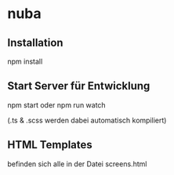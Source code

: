 # nuba

## Installation
npm install


## Start Server für Entwicklung
npm start
oder npm run watch

(.ts & .scss werden dabei automatisch kompiliert)

## HTML Templates
befinden sich alle in der Datei screens.html